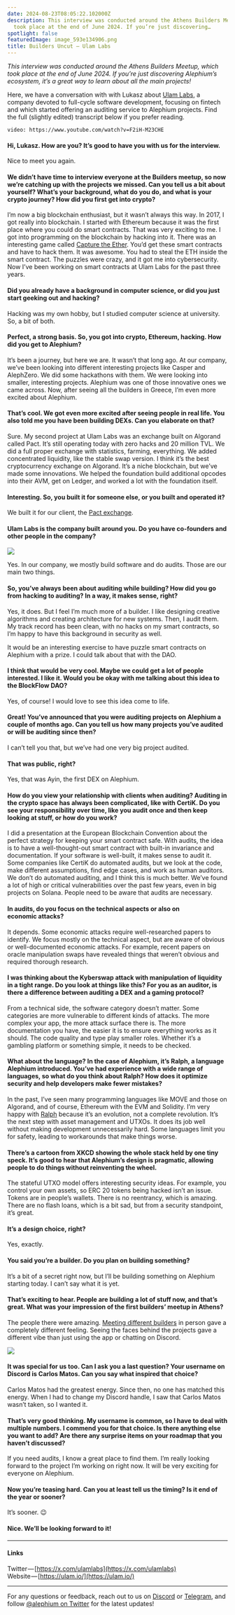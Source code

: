 ```yaml
---
date: 2024-08-23T08:05:22.102000Z
description: This interview was conducted around the Athens Builders Meetup, which
  took place at the end of June 2024. If you’re just discovering…
spotlight: false
featuredImage: image_593e134906.png
title: Builders Uncut — Ulam Labs
---
```


_This interview was conducted around the Athens Builders Meetup, which took place at the end of June 2024. If you’re just discovering Alephium’s ecosystem, it’s a great way to learn about all the main projects!_

Here, we have a conversation with with Lukasz about [Ulam Labs](https://ulam.io/), a company devoted to full-cycle software development, focusing on fintech and which started offering an auditing service to Alephium projects. Find the full (slightly edited) transcript below if you prefer reading.

`video: https://www.youtube.com/watch?v=F2iH-M23CHE`

#### Hi, Lukasz. How are you? It’s good to have you with us for the interview.

Nice to meet you again.

#### We didn’t have time to interview everyone at the Builders meetup, so now we’re catching up with the projects we missed. Can you tell us a bit about yourself? What’s your background, what do you do, and what is your crypto journey? How did you first get into crypto?

I’m now a big blockchain enthusiast, but it wasn’t always this way. In 2017, I got really into blockchain. I started with Ethereum because it was the first place where you could do smart contracts. That was very exciting to me. I got into programming on the blockchain by hacking into it. There was an interesting game called [Capture the Ether](https://capturetheether.com/). You’d get these smart contracts and have to hack them. It was awesome. You had to steal the ETH inside the smart contract. The puzzles were crazy, and it got me into cybersecurity. Now I’ve been working on smart contracts at Ulam Labs for the past three years.

#### Did you already have a background in computer science, or did you just start geeking out and hacking?

Hacking was my own hobby, but I studied computer science at university. So, a bit of both.

#### Perfect, a strong basis. So, you got into crypto, Ethereum, hacking. How did you get to Alephium?

It’s been a journey, but here we are. It wasn’t that long ago. At our company, we’ve been looking into different interesting projects like Casper and AlephZero. We did some hackathons with them. We were looking into smaller, interesting projects. Alephium was one of those innovative ones we came across. Now, after seeing all the builders in Greece, I’m even more excited about Alephium.

#### That’s cool. We got even more excited after seeing people in real life. You also told me you have been building DEXs. Can you elaborate on that?

Sure. My second project at Ulam Labs was an exchange built on Algorand called Pact. It’s still operating today with zero hacks and 20 million TVL. We did a full proper exchange with statistics, farming, everything. We added concentrated liquidity, like the stable swap version. I think it’s the best cryptocurrency exchange on Algorand. It’s a niche blockchain, but we’ve made some innovations. We helped the foundation build additional opcodes into their AVM, get on Ledger, and worked a lot with the foundation itself.

#### Interesting. So, you built it for someone else, or you built and operated it?

We built it for our client, the [Pact exchange](https://www.pact.fi/).

#### Ulam Labs is the company built around you. Do you have co-founders and other people in the company?

![](image_fe842ffa9d.png)

Yes. In our company, we mostly build software and do audits. Those are our main two things.

#### So, you’ve always been about auditing while building? How did you go from hacking to auditing? In a way, it makes sense, right?

Yes, it does. But I feel I’m much more of a builder. I like designing creative algorithms and creating architecture for new systems. Then, I audit them. My track record has been clean, with no hacks on my smart contracts, so I’m happy to have this background in security as well.

It would be an interesting exercise to have puzzle smart contracts on Alephium with a prize. I could talk about that with the DAO.

#### I think that would be very cool. Maybe we could get a lot of people interested. I like it. Would you be okay with me talking about this idea to the BlockFlow DAO?

Yes, of course! I would love to see this idea come to life.

#### Great! You’ve announced that you were auditing projects on Alephium a couple of months ago. Can you tell us how many projects you’ve audited or will be auditing since then?

I can’t tell you that, but we’ve had one very big project audited.

#### That was public, right?

Yes, that was Ayin, the first DEX on Alephium.

#### How do you view your relationship with clients when auditing? Auditing in the crypto space has always been complicated, like with CertiK. Do you see your responsibility over time, like you audit once and then keep looking at stuff, or how do you work?

I did a presentation at the European Blockchain Convention about the perfect strategy for keeping your smart contract safe. With audits, the idea is to have a well-thought-out smart contract with built-in invariance and documentation. If your software is well-built, it makes sense to audit it. Some companies like CertiK do automated audits, but we look at the code, make different assumptions, find edge cases, and work as human auditors. We don’t do automated auditing, and I think this is much better. We’ve found a lot of high or critical vulnerabilities over the past few years, even in big projects on Solana. People need to be aware that audits are necessary.

#### In audits, do you focus on the technical aspects or also on economic attacks?

It depends. Some economic attacks require well-researched papers to identify. We focus mostly on the technical aspect, but are aware of obvious or well-documented economic attacks. For example, recent papers on oracle manipulation swaps have revealed things that weren’t obvious and required thorough research.

#### I was thinking about the Kyberswap attack with manipulation of liquidity in a tight range. Do you look at things like this? For you as an auditor, is there a difference between auditing a DEX and a gaming protocol?

From a technical side, the software category doesn’t matter. Some categories are more vulnerable to different kinds of attacks. The more complex your app, the more attack surface there is. The more documentation you have, the easier it is to ensure everything works as it should. The code quality and type play smaller roles. Whether it’s a gambling platform or something simple, it needs to be checked.

#### What about the language? In the case of Alephium, it’s Ralph, a language Alephium introduced. You’ve had experience with a wide range of languages, so what do you think about Ralph? How does it optimize security and help developers make fewer mistakes?

In the past, I’ve seen many programming languages like MOVE and those on Algorand, and of course, Ethereum with the EVM and Solidity. I’m very happy with [Ralph](https://docs.alephium.org/ralph/) because it’s an evolution, not a complete revolution. It’s the next step with asset management and UTXOs. It does its job well without making development unnecessarily hard. Some languages limit you for safety, leading to workarounds that make things worse.

#### There’s a cartoon from XKCD showing the whole stack held by one tiny speck. It’s good to hear that Alephium’s design is pragmatic, allowing people to do things without reinventing the wheel.

The stateful UTXO model offers interesting security ideas. For example, you control your own assets, so ERC 20 tokens being hacked isn’t an issue. Tokens are in people’s wallets. There is no reentrancy, which is amazing. There are no flash loans, which is a bit sad, but from a security standpoint, it’s great.

#### It’s a design choice, right?

Yes, exactly.

#### You said you’re a builder. Do you plan on building something?

It’s a bit of a secret right now, but I’ll be building something on Alephium starting today. I can’t say what it is yet.

#### That’s exciting to hear. People are building a lot of stuff now, and that’s great. What was your impression of the first builders’ meetup in Athens?

The people there were amazing. [Meeting different builders](/news/post/all-the-athens-meetup-presentations-f419195640ce) in person gave a completely different feeling. Seeing the faces behind the projects gave a different vibe than just using the app or chatting on Discord.

![](image_73f9605c03.jpg)

#### It was special for us too. Can I ask you a last question? Your username on Discord is Carlos Matos. Can you say what inspired that choice?

Carlos Matos had the greatest energy. Since then, no one has matched this energy. When I had to change my Discord handle, I saw that Carlos Matos wasn’t taken, so I wanted it.

#### That’s very good thinking. My username is common, so I have to deal with multiple numbers. I commend you for that choice. Is there anything else you want to add? Are there any surprise items on your roadmap that you haven’t discussed?

If you need audits, I know a great place to find them. I’m really looking forward to the project I’m working on right now. It will be very exciting for everyone on Alephium.

#### Now you’re teasing hard. Can you at least tell us the timing? Is it end of the year or sooner?

It’s sooner. 😉

#### Nice. We’ll be looking forward to it!

---

#### Links

Twitter — [https://x.com/ulamlabs](https://x.com/ulamlabs)  
Website — [https://ulam.io/](https://ulam.io/)

---

For any questions or feedback, reach out to us on [Discord](/discord) or [Telegram](https://t.me/alephiumgroup), and follow [@alephium on Twitter](https://x.com/alephium) for the latest updates!
